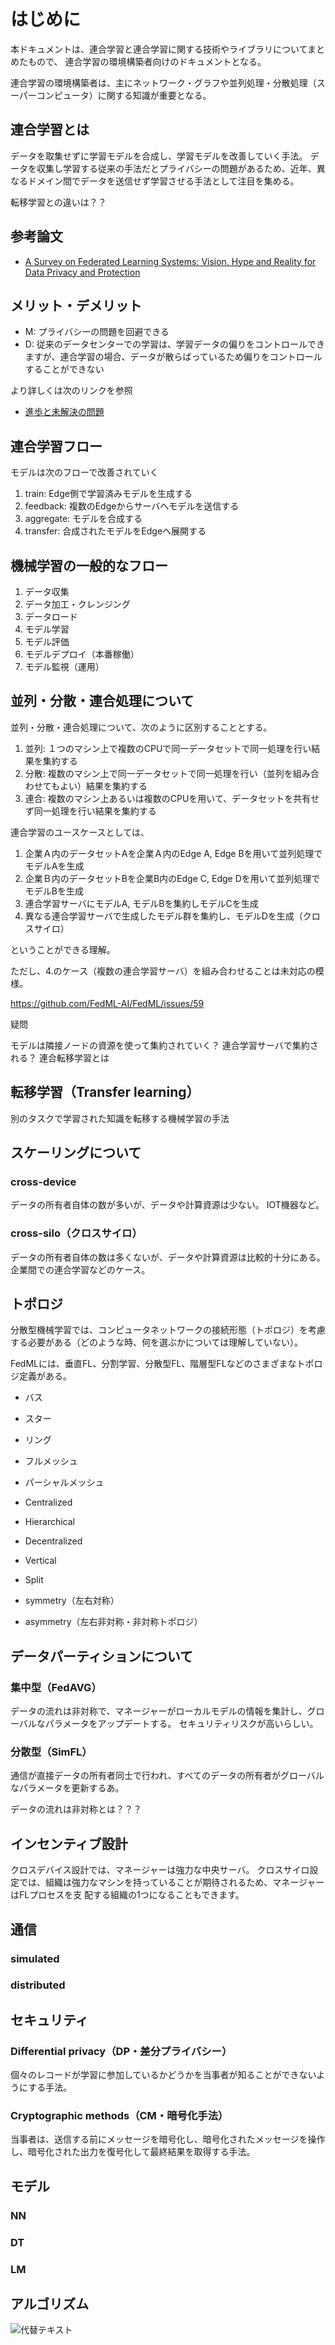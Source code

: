 # はじめに

本ドキュメントは、連合学習と連合学習に関する技術やライブラリについてまとめたもので、
連合学習の環境構築者向けのドキュメントとなる。

連合学習の環境構築者は、主にネットワーク・グラフや並列処理・分散処理（スーパーコンピュータ）に関する知識が重要となる。


## 連合学習とは

データを取集せずに学習モデルを合成し、学習モデルを改善していく手法。
データを収集し学習する従来の手法だとプライバシーの問題があるため、近年、異なるドメイン間でデータを送信せず学習させる手法として注目を集める。

転移学習との違いは？？

## 参考論文

- [A Survey on Federated Learning Systems: Vision, Hype and Reality for Data Privacy and Protection](./pdf/1907.09693.pdf)

## メリット・デメリット

- M: プライバシーの問題を回避できる
- D: 従来のデータセンターでの学習は、学習データの偏りをコントロールできますが、連合学習の場合、データが散らばっているため偏りをコントロールすることができない

より詳しくは次のリンクを参照

- [進歩と未解決の問題](https://arxiv.org/pdf/1912.04977.pdf)


## 連合学習フロー

モデルは次のフローで改善されていく

1. train: Edge側で学習済みモデルを生成する
2. feedback: 複数のEdgeからサーバへモデルを送信する
3. aggregate: モデルを合成する
4. transfer:  合成されたモデルをEdgeへ展開する

## 機械学習の一般的なフロー

1. データ収集
2. データ加工・クレンジング
3. データロード
4. モデル学習
5. モデル評価
6. モデルデプロイ（本番稼働）
7. モデル監視（運用）

## 並列・分散・連合処理について

並列・分散・連合処理について、次のように区別することとする。

1. 並列: １つのマシン上で複数のCPUで同一データセットで同一処理を行い結果を集約する
2. 分散: 複数のマシン上で同一データセットで同一処理を行い（並列を組み合わせてもよい）結果を集約する
3. 連合: 複数のマシン上あるいは複数のCPUを用いて、データセットを共有せず同一処理を行い結果を集約する

連合学習のユースケースとしては、

1. 企業Ａ内のデータセットAを企業Ａ内のEdge A, Edge Bを用いて並列処理でモデルAを生成
2. 企業Ｂ内のデータセットBを企業B内のEdge C, Edge Dを用いて並列処理でモデルBを生成
3. 連合学習サーバにモデルA, モデルBを集約しモデルCを生成
4. 異なる連合学習サーバで生成したモデル群を集約し、モデルDを生成（クロスサイロ）

ということができる理解。

ただし、4.のケース（複数の連合学習サーバ）を組み合わせることは未対応の模様。

https://github.com/FedML-AI/FedML/issues/59


疑問

モデルは隣接ノードの資源を使って集約されていく？
連合学習サーバで集約される？
連合転移学習とは


## 転移学習（Transfer learning）

別のタスクで学習された知識を転移する機械学習の手法


## スケーリングについて


### cross-device

データの所有者自体の数が多いが、データや計算資源は少ない。
IOT機器など。


### cross-silo（クロスサイロ）

データの所有者自体の数は多くないが、データや計算資源は比較的十分にある。
企業間での連合学習などのケース。

## トポロジ

分散型機械学習では、コンピュータネットワークの接続形態（トポロジ）を考慮する必要がある（どのような時、何を選ぶかについては理解していない）。

FedMLには、垂直FL、分割学習、分散型FL、階層型FLなどのさまざまなトポロジ定義がある。

- バス
- スター
- リング
- フルメッシュ
- パーシャルメッシュ
- Centralized
- Hierarchical
- Decentralized
- Vertical
- Split

- symmetry（左右対称）
- asymmetry（左右非対称・非対称トポロジ）

## データパーティションについて

### 集中型（FedAVG）

データの流れは非対称で、マネージャーがローカルモデルの情報を集計し、グローバルなパラメータをアップデートする。
セキュリティリスクが高いらしい。

### 分散型（SimFL）

通信が直接データの所有者同士で行われ、すべてのデータの所有者がグローバルなパラメータを更新するあ。


データの流れは非対称とは？？？

## インセンティブ設計

クロスデバイス設計では、マネージャーは強力な中央サーバ。
クロスサイロ設定では、組織は強力なマシンを持っていることが期待されるため、マネージャーはFLプロセスを支
配する組織の1つになることもできます。

## 通信

### simulated


### distributed


## セキュリティ

### Differential privacy（DP・差分プライバシー）

個々のレコードが学習に参加しているかどうかを当事者が知ることができないようにする手法。

### Cryptographic methods（CM・暗号化手法）

当事者は、送信する前にメッセージを暗号化し、暗号化されたメッセージを操作し、暗号化された出力を復号化して最終結果を取得する手法。


## モデル

### NN

### DT

### LM


## アルゴリズム

![代替テキスト](./pdf/algorithms.png)